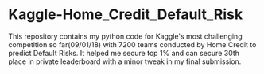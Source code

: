 # Kaggle-Home_Credit_Default_Risk
This repository contains my python code for Kaggle's most challenging competition so far(09/01/18) with 7200 teams conducted by Home Credit to predict Default Risks. It helped me secure top 1%  and can secure 30th place in private leaderboard with a minor tweak in my final submission.
